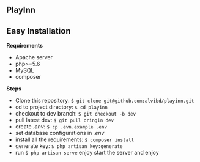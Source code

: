 PlayInn
-----------------

Easy Installation
-----------------
**Requirements**
- Apache server
- php>=5.6
- MySQL
- composer

**Steps**
- Clone this repository: `$ git clone git@github.com:alvibd/playinn.git`
- cd to project directory: `$ cd playinn`
- checkout to dev branch: `$ git checkout -b dev`
- pull latest dev: `$ git pull oringin dev`
- create _.env_: `$ cp .evn.example .env`
- set database configurations in _.env_
- install all the requirements: `$ composer install`
- generate key: `$ php artisan key:generate`
- run `$ php artisan serve` enjoy start the server and enjoy
